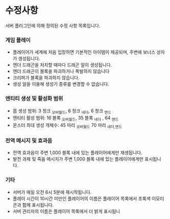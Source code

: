 # 수정사항

서버 플러그인에 의해 정의된 수정 사항 목록입니다.

### **게임 플레이**

* 플레이어가 세계에 처음 입장하면 기본적인 아이템이 제공되며, 주변에 보너스 상자가 생성됩니다.
* 엔더 드래곤을 처치할 때마다 드래곤 알이 생성됩니다.
* 엔더 드래곤이 블록을 파괴하거나 폭발하지 않습니다
* 크리퍼가 블록을 파괴하지 않습니다.
* 생성 알을 이용해 생성기 종류를 변경할 수 없습니다.

### **엔티티 생성 및 활성화 범위**

* 몹 생성 범위: 3 청크  <sub>오버월드</sub>, 6 청크  <sub>네더</sub>, 6 청크 <sub>엔드</sub>
* 엔티티 활성 범위: 16 블록  <sub>오버월드</sub>, 35 블록 <sub>네더</sub> , 64 <sub>엔드</sub>
* 몬스터 최대 생성 개체수: 45 마리  <sub>오버월드</sub> 70 마리 <sub>네더,엔드</sub>



### **전역 메시지 및 효과음**

* 전역 효과음이 주변 1,000 블록 내에 있는 플레이어에게만 재생됩니다.
* 발전 과제 및 죽음 메시지가 주변 1,000 블록 내에 있는 플레이어에게만 표시됩니다.

### **기타**

* 서버가 매일 오전 6시 5분에 재시작됩니다.
* 플레이 시간이 10시간 미만인 플레이어의 이름은 플레이어 목록에서 초록색 이모티콘과 함께 표시됩니다.
* 서버 관리자의 이름은 플레이어 목록에서 더 밝게 표시됩니
